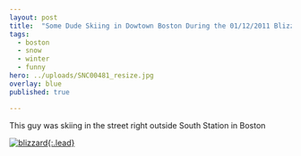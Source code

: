 ```yaml
---
layout: post
title:  "Some Dude Skiing in Dowtown Boston During the 01/12/2011 Blizzard"
tags:
  - boston
  - snow
  - winter
  - funny
hero: ../uploads/SNC00481_resize.jpg
overlay: blue
published: true

---
```


This guy was skiing in the street right outside South Station in Boston

[![blizzard](../uploads/SNC00481_resize.jpg){:.lead}](../uploads/SNC00481.jpg)